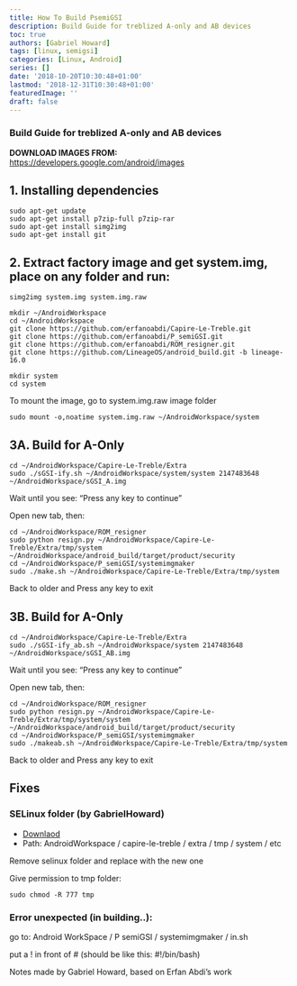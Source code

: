 ```yaml
---
title: How To Build PsemiGSI
description: Build Guide for treblized A-only and AB devices
toc: true
authors: [Gabriel Howard]
tags: [linux, semigsi]
categories: [Linux, Android]
series: []
date: '2018-10-20T10:30:48+01:00'
lastmod: '2018-12-31T10:30:48+01:00'
featuredImage: ''
draft: false
---
```

### Build Guide for treblized A-only and AB devices

**DOWNLOAD IMAGES FROM:** https://developers.google.com/android/images

## 1. Installing dependencies

```
sudo apt-get update
sudo apt-get install p7zip-full p7zip-rar
sudo apt-get install simg2img
sudo apt-get install git
```

## 2. Extract factory image and get system.img, place on any folder and run:

```
simg2img system.img system.img.raw

mkdir ~/AndroidWorkspace
cd ~/AndroidWorkspace
git clone https://github.com/erfanoabdi/Capire-Le-Treble.git
git clone https://github.com/erfanoabdi/P_semiGSI.git
git clone https://github.com/erfanoabdi/ROM_resigner.git
git clone https://github.com/LineageOS/android_build.git -b lineage-16.0

mkdir system
cd system
```

To mount the image, go to system.img.raw image folder

```
sudo mount -o,noatime system.img.raw ~/AndroidWorkspace/system
```

## 3A. Build for A-Only

```
cd ~/AndroidWorkspace/Capire-Le-Treble/Extra
sudo ./sGSI-ify.sh ~/AndroidWorkspace/system/system 2147483648 ~/AndroidWorkspace/sGSI_A.img
```

Wait until you see: “Press any key to continue”

Open new tab, then:

```
cd ~/AndroidWorkspace/ROM_resigner
sudo python resign.py ~/AndroidWorkspace/Capire-Le-Treble/Extra/tmp/system ~/AndroidWorkspace/android_build/target/product/security
cd ~/AndroidWorkspace/P_semiGSI/systemimgmaker
sudo ./make.sh ~/AndroidWorkspace/Capire-Le-Treble/Extra/tmp/system
```

Back to older and Press any key to exit

## 3B. Build for A-Only

```
cd ~/AndroidWorkspace/Capire-Le-Treble/Extra
sudo ./sGSI-ify_ab.sh ~/AndroidWorkspace/system 2147483648 ~/AndroidWorkspace/sGSI_AB.img
```

Wait until you see: “Press any key to continue”

Open new tab, then:

```
cd ~/AndroidWorkspace/ROM_resigner
sudo python resign.py ~/AndroidWorkspace/Capire-Le-Treble/Extra/tmp/system/system ~/AndroidWorkspace/android_build/target/product/security
cd ~/AndroidWorkspace/P_semiGSI/systemimgmaker
sudo ./makeab.sh ~/AndroidWorkspace/Capire-Le-Treble/Extra/tmp/system
```

Back to older and Press any key to exit

## Fixes
### SELinux folder (by GabrielHoward)

* [Downlaod](http://cloud.educa.madrid.org/index.php/apps/files/?dir=/&fileid=19739779)
* Path: AndroidWorkspace / capire-le-treble / extra / tmp / system / etc

Remove selinux folder and replace with the new one

Give permission to tmp folder:

```
sudo chmod -R 777 tmp
```

### Error unexpected (in building..):
go to: Android WorkSpace / P semiGSI / systemimgmaker / in.sh

put a ! in front of # (should be like this: #!/bin/bash)

Notes made by Gabriel Howard, based on Erfan Abdi’s work
